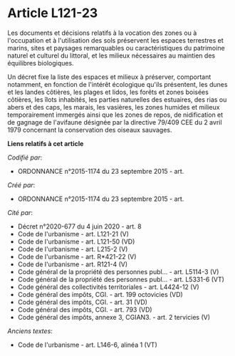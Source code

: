 # Article L121-23

Les documents et décisions relatifs à la vocation des zones ou à l'occupation et à l'utilisation des sols préservent les
espaces terrestres et marins, sites et paysages remarquables ou caractéristiques du patrimoine naturel et culturel du
littoral, et les milieux nécessaires au maintien des équilibres biologiques.

Un décret fixe la liste des espaces et milieux à préserver, comportant notamment, en fonction de l'intérêt écologique qu'ils
présentent, les dunes et les landes côtières, les plages et lidos, les forêts et zones boisées côtières, les îlots inhabités,
les parties naturelles des estuaires, des rias ou abers et des caps, les marais, les vasières, les zones humides et milieux
temporairement immergés ainsi que les zones de repos, de nidification et de gagnage de l'avifaune désignée par la directive
79/409 CEE du 2 avril 1979 concernant la conservation des oiseaux sauvages.

**Liens relatifs à cet article**

_Codifié par_:

  - ORDONNANCE n°2015-1174 du 23 septembre 2015 - art.

_Créé par_:

  - ORDONNANCE n°2015-1174 du 23 septembre 2015 - art.

_Cité par_:

  - Décret n°2020-677 du 4 juin 2020 - art. 8
  - Code de l'urbanisme - art. L121-21 (V)
  - Code de l'urbanisme - art. L121-50 (VD)
  - Code de l'urbanisme - art. L215-2 (V)
  - Code de l'urbanisme - art. R*421-22 (V)
  - Code de l'urbanisme - art. R121-4 (V)
  - Code général de la propriété des personnes publ... - art. L5114-3 (V)
  - Code général de la propriété des personnes publ... - art. L5331-6 (VT)
  - Code général des collectivités territoriales - art. L4424-12 (V)
  - Code général des impôts, CGI. - art. 199 octovicies (VD)
  - Code général des impôts, CGI. - art. 31 (VD)
  - Code général des impôts, CGI. - art. 793 (VD)
  - Code général des impôts, annexe 3, CGIAN3. - art. 2 tervicies (V)

_Anciens textes_:

  - Code de l'urbanisme - art. L146-6, alinéa 1 (VT)
